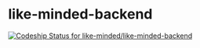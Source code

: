 like-minded-backend
===================

[ ![Codeship Status for like-minded/like-minded-backend](https://www.codeship.io/projects/08d28f30-09f9-0132-5dd3-46fa92d981bf/status)](https://www.codeship.io/projects/31674)
